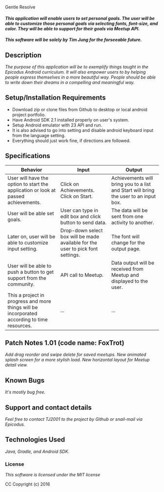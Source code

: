 Gentle Resolve

#### _This application will enable users to set personal goals. The user will be able to customize those personal goals via selecting fonts, font-size, and color. They will be able to support for their goals via Meetup API._

#### _**This software will be solely by Tim Jung for the forseeable future.**_

## Description

_The purpose of this application will be to exemplify things taught in the Epicodus Android curriculum. It will also empower users to by helping people express themselves in a more beautiful way. People should be able to write down their dreams in a compelling and meaningful way._

## Setup/Installation Requirements

* Download zip or clone files from Github to desktop or local android project portfolio.
* Have Android SDK 2.1 installed properly on user's system.
* Setup Android emulator with 23 API and run.
* It is also advised to go into setting and disable android keyboard input from the language setting.
* Everything should just work fine, if directions are followed.

## Specifications

|Behavior|Input|Output|
|---|---|---|
|User will have the option to start the application or look at passed achievements. | Click on Achievements. Click on Start.  | Achievements will bring you to a list and Start will bring the user to an input box. |
|User will be able set goals. | User can type in edit box and click button to send data. | The data will be sent from one activity to another. |
|Later on, user will be able to customize input setting. | Drop-down select box will be made available for the user to pick font settings.  | The font will change for the output page. |
|User will be able to push a button to get support from the community. | API call to Meetup.  | Data output will be received from Meetup and displayed to the user. |
|This a project in progress and more things will be incorporated according to time resources. | ... | ... |

## Patch Notes 1.01 (code name: FoxTrot)

_Add drag reorder and swipe delete for saved meetups._
_New animated splash screen for a more stylish load._
_New horizontal layout for Meetup detail view._


## Known Bugs

_It's mostly bug free._

## Support and contact details

_Feel free to contact TJ2001 to the project by Github or snail-mail via Epicodus._

## Technologies Used

_Java, Gradle, and Android SDK._

### License

*This software is licensed under the MIT license*

CC Copyright (c) 2016
